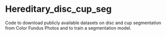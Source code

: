 # Hereditary_disc_cup_seg
Code to download publicly available datasets on disc and cup segmentation from Color Fundus Photos and to train a segmentation model.
